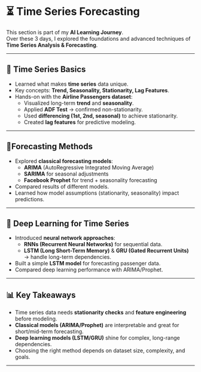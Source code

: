 # ⏳ Time Series Forecasting

This section is part of my **AI Learning Journey**.  
Over these 3 days, I explored the foundations and advanced techniques of **Time Series Analysis & Forecasting**.  

---

## 📅  Time Series Basics
- Learned what makes **time series** data unique.  
- Key concepts: **Trend, Seasonality, Stationarity, Lag Features**.  
- Hands-on with the **Airline Passengers dataset**:  
  - Visualized long-term **trend** and **seasonality**.  
  - Applied **ADF Test** → confirmed non-stationarity.  
  - Used **differencing (1st, 2nd, seasonal)** to achieve stationarity.  
  - Created **lag features** for predictive modeling.  

---

## 📅Forecasting Methods
- Explored **classical forecasting models**:  
  - **ARIMA** (AutoRegressive Integrated Moving Average)  
  - **SARIMA** for seasonal adjustments  
  - **Facebook Prophet** for trend + seasonality forecasting  
- Compared results of different models.  
- Learned how model assumptions (stationarity, seasonality) impact predictions.  

---

## 📅  Deep Learning for Time Series
- Introduced **neural network approaches**:  
  - **RNNs (Recurrent Neural Networks)** for sequential data.  
  - **LSTM (Long Short-Term Memory)** & **GRU (Gated Recurrent Units)** → handle long-term dependencies.  
- Built a simple **LSTM model** for forecasting passenger data.  
- Compared deep learning performance with ARIMA/Prophet.  

---

## 📊 Key Takeaways
- Time series data needs **stationarity checks** and **feature engineering** before modeling.  
- **Classical models (ARIMA/Prophet)** are interpretable and great for short/mid-term forecasting.  
- **Deep learning models (LSTM/GRU)** shine for complex, long-range dependencies.  
- Choosing the right method depends on dataset size, complexity, and goals.  

---
